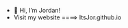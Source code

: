 - 👋 Hi, I’m Jordan!
- Visit my website ====> ItsJor.github.io


<!---
ItsJor/ItsJor is a ✨ special ✨ repository because its `README.md` (this file) appears on your GitHub profile.
You can click the Preview link to take a look at your changes.
--->
